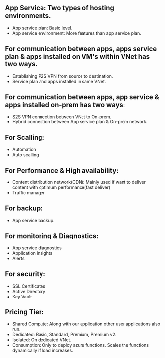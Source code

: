 App Service: Two types of hosting environments.
--
* App service plan: Basic level.
* App service environment: More features than app service plan.

For communication between apps, apps service plan & apps installed on VM's within VNet has two ways.
--
* Establishing P2S VPN from source to destination.
* Service plan and apps installed in same VNet.

For communication between apps, app service & apps installed on-prem has two ways:
--
* S2S VPN connection between VNet to On-prem.
* Hybrid connection between App service plan & On-prem network.

For Scalling:
--
* Automation
* Auto scalling

For Performance & High availability:
--
* Content distribution network(CDN): Mainly used if want to deliver content with optimum performance(fast deliver)
* Traffic manager

For backup:
--
* App service backup.

For monitoring & Diagnostics:
--
* App service diagnostics
* Application insights
* Alerts

For security:
--
* SSL Certificates
* Active Directory
* Key Vault

Pricing Tier:
--
* Shared Compute: Along with our application other user applications also run.
* Dedicated: Basic, Standard, Premium, Premium v2.
* Isolated: On dedicated VNet.
* Consumption: Only to deploy azure functions. Scales the functions dynamically if load increases.

